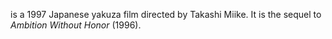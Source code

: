 is a 1997 Japanese yakuza film directed by Takashi Miike. It is the sequel to _Ambition Without Honor_ (1996).
